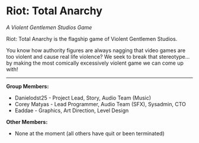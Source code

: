 # Riot: Total Anarchy
*A Violent Gentlemen Studios Game*

Riot: Total Anarchy is the flagship game of Violent Gentlemen Studios.

You know how authority figures are always nagging that video games are too violent
and cause real life violence? We seek to break that stereotype... by making the 
most comically excessively violent game we can come up with!

---

**Group Members:**
* Danielodst25 - Project Lead, Story, Audio Team (Music)
* Corey Matyas - Lead Programmer, Audio Team (SFX), Sysadmin, CTO
* Eaddae       - Graphics, Art Direction, Level Design

**Other Members:**
* None at the moment (all others have quit or been terminated)
